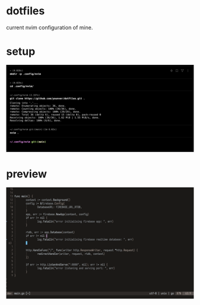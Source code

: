 # dotfiles

current nvim configuration of mine.

# setup

![setup](assets/setup.png)

# preview

![preview](assets/preview.png)
